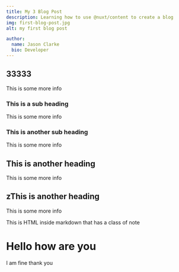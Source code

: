 ```yaml
---
title: My 3 Blog Post
description: Learning how to use @nuxt/content to create a blog
img: first-blog-post.jpg
alt: my first blog post

author:
  name: Jason Clarke
  bio: Developer
---
```


## 33333

This is some more info

### This is a sub heading

This is some more info

### This is another sub heading

This is some more info

## This is another heading

This is some more info


## zThis is another heading

This is some more info

<div class="p-4 mb-4 green--text ">
  This is HTML inside markdown that has a class of note
</div>

# Hello how are you

I am fine thank you